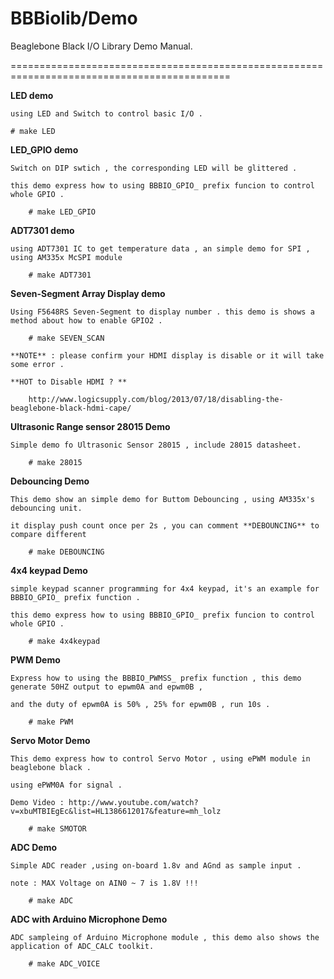BBBiolib/Demo
==============

Beaglebone Black I/O Library Demo Manual.

============================================================================================

**LED demo**

	using LED and Switch to control basic I/O .

	# make LED


**LED_GPIO demo**

	Switch on DIP swtich , the corresponding LED will be glittered .

	this demo express how to using BBBIO_GPIO_ prefix funcion to control whole GPIO .

		# make LED_GPIO


**ADT7301 demo**

	using ADT7301 IC to get temperature data , an simple demo for SPI , using AM335x McSPI module

		# make ADT7301


**Seven-Segment Array Display demo**

	Using F5648RS Seven-Segment to display number . this demo is shows a method about how to enable GPIO2 .

		# make SEVEN_SCAN

	**NOTE** : please confirm your HDMI display is disable or it will take some error .

	**HOT to Disable HDMI ? **

		http://www.logicsupply.com/blog/2013/07/18/disabling-the-beaglebone-black-hdmi-cape/ 


**Ultrasonic Range sensor 28015 Demo**

	Simple demo fo Ultrasonic Sensor 28015 , include 28015 datasheet.

		# make 28015


**Debouncing Demo**

	This demo show an simple demo for Buttom Debouncing , using AM335x's debouncing unit.

	it display push count once per 2s , you can comment **DEBOUNCING** to compare different

		# make DEBOUNCING

		
**4x4 keypad Demo**

	simple keypad scanner programming for 4x4 keypad, it's an example for BBBIO_GPIO_ prefix function .

	this demo express how to using BBBIO_GPIO_ prefix funcion to control whole GPIO .

		# make 4x4keypad


**PWM Demo**

	Express how to using the BBBIO_PWMSS_ prefix function , this demo generate 50HZ output to epwm0A and epwm0B ,

	and the duty of epwm0A is 50% , 25% for epwm0B , run 10s .

		# make PWM


**Servo Motor Demo**

	This demo express how to control Servo Motor , using ePWM module in beaglebone black .

	using ePWM0A for signal .

	Demo Video : http://www.youtube.com/watch?v=xbuMTBIEgEc&list=HL1386612017&feature=mh_lolz

		# make SMOTOR


**ADC Demo**

	Simple ADC reader ,using on-board 1.8v and AGnd as sample input .

	note : MAX Voltage on AIN0 ~ 7 is 1.8V !!!

		# make ADC


**ADC with Arduino Microphone Demo**

	ADC sampleing of Arduino Microphone module , this demo also shows the application of ADC_CALC toolkit.

		# make ADC_VOICE

